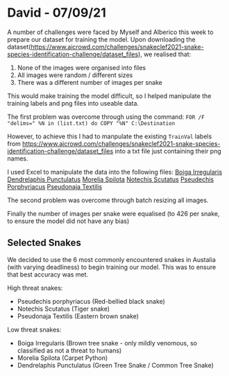 # David - 07/09/21

A number of challenges were faced by Myself and Alberico this week to prepare our dataset for training the model.
Upon downloading the dataset(https://www.aicrowd.com/challenges/snakeclef2021-snake-species-identification-challenge/dataset_files), we realised that:

1. None of the images were organised into files
2. All images were random / different sizes
3. There was a different number of images per snake

This would make training the model difficult, so I helped manipulate the training labels and png files into useable data.

The first problem was overcome through using the command:
`FOR /F "delims=" %N in (list.txt) do COPY "%N" C:\Destination`

However, to achieve this I had to manpulate the existing `TrainVal` labels from https://www.aicrowd.com/challenges/snakeclef2021-snake-species-identification-challenge/dataset_files into a txt file just containing their png names.

I used Excel to manipulate the data into the following files:
[Boiga Irregularis](BoigaIrregularis.txt)
[Dendrelaphis Punctulatus](DendrelaphisPunctulatus.txt)
[Morelia Spilota](MoreliaSpilota.txt)
[Notechis Scutatus](NotechisScutatus.txt)
[Pseudechis Porphyriacus](PseudechisPorphyriacus.txt)
[Pseudonaja Textilis](PseudonajaTextilis.txt)

The second problem was overcome through batch resizing all images.

Finally the number of images per snake were equalised (to 426 per snake, to ensure the model did not have any bias)

## Selected Snakes

We decided to use the 6 most commonly encountered snakes in Austalia (with varying deadliness) to begin training our model. This was to ensure that best accuracy was met.

High threat snakes:
- Pseudechis porphyriacus (Red-bellied black snake)
- Notechis Scutatus (Tiger snake)
- Pseudonaja Textilis (Eastern brown snake)

Low threat snakes:
- Boiga Irregularis (Brown tree snake - only mildly venomous, so classified as not a threat to humans)
- Morelia Spilota (Carpet Python)
- Dendrelaphis Punctulatus (Green Tree Snake / Common Tree Snake)


